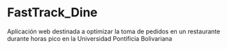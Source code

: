# FastTrack_Dine
Aplicación web destinada a optimizar la toma de pedidos en un restaurante durante horas pico en la Universidad Pontificia Bolivariana
